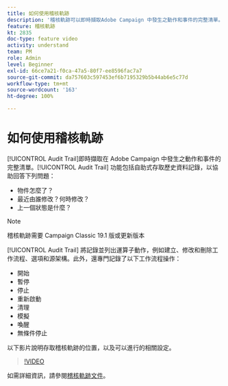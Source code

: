 ```yaml
---
title: 如何使用稽核軌跡
description: '稽核軌跡可以即時擷取Adobe Campaign 中發生之動作和事件的完整清單。 '
feature: 稽核軌跡
kt: 2835
doc-type: feature video
activity: understand
team: PM
role: Admin
level: Beginner
exl-id: 66ce7a21-f0ca-47a5-80f7-ee8596fac7a7
source-git-commit: da757603c597453ef6b7195329b5b44ab6e5c77d
workflow-type: tm+mt
source-wordcount: '163'
ht-degree: 100%

---
```


# 如何使用稽核軌跡

[!UICONTROL Audit Trail]即時擷取在 Adobe Campaign 中發生之動作和事件的完整清單。[!UICONTROL Audit Trail] 功能包括自助式存取歷史資料記錄，以協助回答下列問題：

* 物件怎麼了？
* 最近由誰修改？何時修改？
* 上一個狀態是什麼？

>[!NOTE]
>
>稽核軌跡需要 Campaign Classic 19.1 版或更新版本

[!UICONTROL Audit Trail] 將記錄並列出運算子動作，例如建立、修改和刪除工作流程、選項和源架構。此外，還專門記錄了以下工作流程操作：

* 開始
* 暫停
* 停止
* 重新啟動
* 清理
* 模擬
* 喚醒
* 無條件停止

以下影片說明存取稽核軌跡的位置，以及可以進行的相關設定。

>[!VIDEO](https://video.tv.adobe.com/v/27425?quality=12)

如需詳細資訊，請參閱[稽核軌跡文件](https://docs.adobe.com/content/help/zh-Hant/campaign-classic/using/monitoring-campaign-classic/production-procedures/audit-trail.html)。
